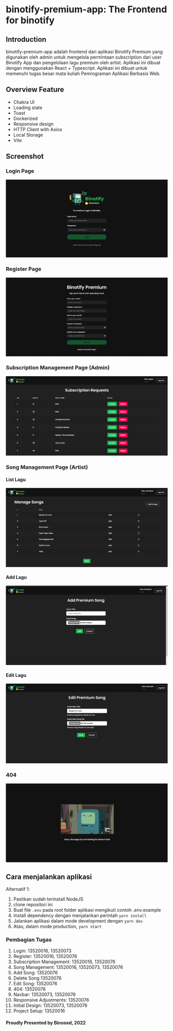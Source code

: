 # binotify-premium-app: The Frontend for binotify

## Introduction

binotify-premium-app adalah frontend dari aplikasi Binotify Premium yang digunakan oleh admin untuk mengelola permintaan subscription dari user Binotify App dan pengelolaan lagu premium oleh artist. Aplikasi ini dibuat dengan menggunakan React + Typescript. Aplikasi ini dibuat untuk memenuhi tugas besar mata kuliah Pemrograman Aplikasi Berbasis Web.

## Overview Feature

- Chakra UI
- Loading state
- Toast
- Dockerized
- Responsive design
- HTTP Client with Axios
- Local Storage
- Vite

## Screenshot

### Login Page
![](screenshots/20221202142009.png)  

### Register Page
![](screenshots/20221202142030.png)  

### Subscription Management Page (Admin)
![](screenshots/20221202142119.png)  

### Song Management Page (Artist)

#### List Lagu
![](screenshots/20221202142157.png)  

#### Add Lagu
![](screenshots/20221202142215.png)  

#### Edit Lagu
![](screenshots/20221202142241.png)  

### 404
![](screenshots/20221202142304.png)  

## Cara menjalankan aplikasi

Alternatif 1:

1. Pastikan sudah terinstall NodeJS
2. clone repositori ini
3. Buat file `.env` pada root folder aplikasi mengikuti contoh .env.example
4. Install dependency dengan menjalankan perintah `yarn install`
5. Jalankan aplikasi dalam mode development dengan `yarn dev`
6. Atau, dalam mode production, `yarn start`

### Pembagian Tugas

1. Login: 13520016, 13520073
2. Register: 13520016, 13520076
3. Subscription Management: 13520016, 13520076
4. Song Management: 13520016, 13520073, 13520076
5. Add Song: 13520076
6. Delete Song 13520076
7. Edit Song: 13520076
8. 404: 13520076
9. Navbar: 13520073, 13520076
10. Responsive Adjustments: 13520076
11. Initial Design: 13520073, 13520076
12. Project Setup: 13520016

#### Proudly Presented by Binosed, 2022
